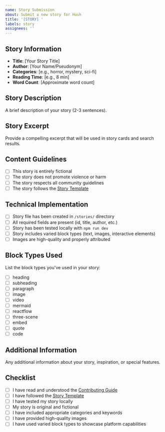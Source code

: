 ```yaml
---
name: Story Submission
about: Submit a new story for Hush
title: '[STORY] '
labels: story
assignees: ''
---
```


## Story Information

- **Title**: [Your Story Title]
- **Author**: [Your Name/Pseudonym]
- **Categories**: [e.g., horror, mystery, sci-fi]
- **Reading Time**: [e.g., 8 min]
- **Word Count**: [Approximate word count]

## Story Description

A brief description of your story (2-3 sentences).

## Story Excerpt

Provide a compelling excerpt that will be used in story cards and search results.

## Content Guidelines

- [ ] This story is entirely fictional
- [ ] The story does not promote violence or harm
- [ ] The story respects all community guidelines
- [ ] The story follows the [Story Template](STORY_TEMPLATE.md)

## Technical Implementation

- [ ] Story file has been created in `/stories/` directory
- [ ] All required fields are present (id, title, author, etc.)
- [ ] Story has been tested locally with `npm run dev`
- [ ] Story includes varied block types (text, images, interactive elements)
- [ ] Images are high-quality and properly attributed

## Block Types Used

List the block types you've used in your story:

- [ ] heading
- [ ] subheading
- [ ] paragraph
- [ ] image
- [ ] video
- [ ] mermaid
- [ ] reactflow
- [ ] three-scene
- [ ] embed
- [ ] quote
- [ ] code

## Additional Information

Any additional information about your story, inspiration, or special features.

## Checklist

- [ ] I have read and understood the [Contributing Guide](CONTRIBUTING.md)
- [ ] I have followed the [Story Template](STORY_TEMPLATE.md)
- [ ] I have tested my story locally
- [ ] My story is original and fictional
- [ ] I have included appropriate categories and keywords
- [ ] I have provided high-quality images
- [ ] I have used varied block types to showcase platform capabilities

